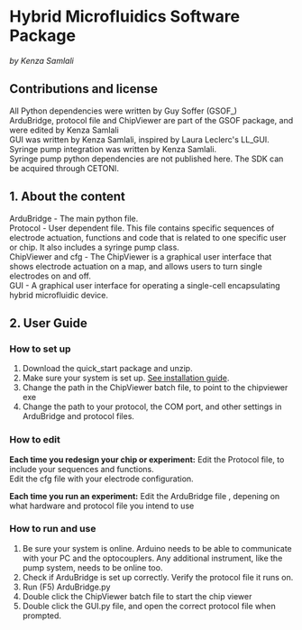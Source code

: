 # Hybrid Microfluidics Software Package

*by Kenza Samlali*

## Contributions and license
All Python dependencies were written by Guy Soffer (GSOF_) <br>
ArduBridge, protocol file and ChipViewer are part of the GSOF package, and were edited by Kenza Samlali <br>
GUI was written by Kenza Samlali, inspired by Laura Leclerc's LL_GUI. <br>
Syringe pump integration was written by Kenza Samlali. <br>
Syringe pump python dependencies are not published here. The SDK can be acquired through CETONI. <br>

## 1. About the content
ArduBridge - The main python file. <br>
Protocol - User dependent file. This file contains specific sequences of electrode actuation, functions and code that is related to one specific user or chip. It also includes a syringe pump class. <br>
ChipViewer and cfg - The ChipViewer is a graphical user interface that shows electrode actuation on a map, and allows users to turn single electrodes on and off.<br>
GUI - A graphical user interface for operating a single-cell encapsulating hybrid microfluidic device. <br>

## 2. User Guide

### How to set up
1. Download the quick_start package and unzip.
2. Make sure your system is set up. [See installation guide](../install_guide.md).
2. Change the path in the ChipViewer batch file, to point to the chipviewer exe
3. Change the path to your protocol, the COM port, and other settings in ArduBridge and protocol files.

### How to edit
**Each time you redesign your chip or experiment:**
Edit the Protocol file, to include your sequences and functions.<br>
Edit the cfg file with your electrode configuration.<br>

**Each time you run an experiment:**
Edit the ArduBridge file , depening on what hardware and protocol file you intend to use <br>

### How to run and use
1. Be sure your system is online. Arduino needs to be able to communicate with your PC and the optocouplers. Any additional instrument, like the pump system, needs to be online too.
2. Check if ArduBridge is set up correctly. Verify the protocol file it runs on.
3. Run (F5) ArduBridge.py
4. Double click the ChipViewer batch file to start the chip viewer
5. Double click the GUI.py file, and open the correct protocol file when prompted.
